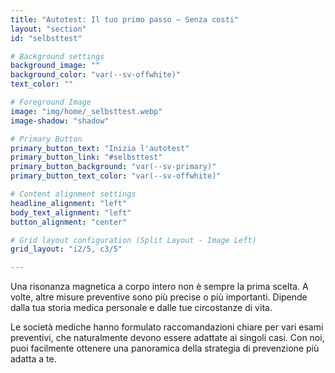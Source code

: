 ```yaml
---
title: "Autotest: Il tuo primo passo – Senza costi"
layout: "section"
id: "selbsttest"

# Background settings
background_image: ""  
background_color: "var(--sv-offwhite)"  
text_color: ""  

# Foreground Image
image: "img/home/_selbsttest.webp"  
image-shadow: "shadow"

# Primary Button
primary_button_text: "Inizia l'autotest"
primary_button_link: "#selbsttest"
primary_button_background: "var(--sv-primary)"
primary_button_text_color: "var(--sv-offwhite)"

# Content alignment settings
headline_alignment: "left"
body_text_alignment: "left"
button_alignment: "center"  

# Grid layout configuration (Split Layout - Image Left)
grid_layout: "i2/5, c3/5"  

---
```


Una risonanza magnetica a corpo intero non è sempre la prima scelta. A volte, altre misure preventive sono più precise o più importanti. Dipende dalla tua storia medica personale e dalle tue circostanze di vita.

Le società mediche hanno formulato raccomandazioni chiare per vari esami preventivi, che naturalmente devono essere adattate ai singoli casi. Con noi, puoi facilmente ottenere una panoramica della strategia di prevenzione più adatta a te.
